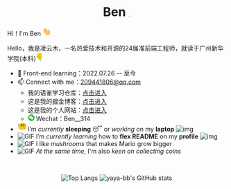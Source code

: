 <h1 align="center">Ben
<img src="https://github.com/TheDudeThatCode/TheDudeThatCode/raw/master/Assets/Mario_Hello_Big.gif" alt="img" style="zoom:5%;" /></h1>

Hi！I'm Ben <img src="README.assets/Hi.gif" alt="img" style="width:20px;" />

Hello，我是凌云木，一名热爱技术和开源的24届准前端工程师，就读于广州新华学院(本科)<img src="README.assets/wave.gif" alt="GIF" style="width:20px;" />

- 🌱 Front-end learning：2022.07.26 -- 至今
- 📫 Connect with me：[209441806@qq.com](mailto:209441806@qq.com)
  - 我的语雀学习仓库：[点击进入]()
  - 这是我的掘金博客：[点击进入](https://juejin.cn/user/1451788217357559)
  - 这是我的个人网站：[点击进入](https://ben314.top)
  - <img src="README.assets/微信.png" alt="微信" style="width:15px;" /> Wechat：Ben__314
- <img src="README.assets/happy.gif" alt="GIF" style="width:20px;" /> I’m *currently* **sleeping** 😴 or *working* on my **laptop** <img src="https://github.com/TheDudeThatCode/TheDudeThatCode/raw/master/Assets/Rocket.gif" alt="img" style="width:20px;" />
- <img src="https://github.com/TheDudeThatCode/TheDudeThatCode/raw/master/Assets/hmm.gif" alt="GIF" style="width:20px;" /> I’m *currently learning* how to **flex README** on my **profile** <img src="https://camo.githubusercontent.com/63371d36886ee658f5a97401f393e1ab1684b2fd3de674b8f5efc7d410b2a3d0/68747470733a2f2f6d656469612e67697068792e636f6d2f6d656469612f57556c706c634d704f43456d5447427442572f67697068792e676966" alt="img" style="width:25px;" />
- <img src="https://github.com/TheDudeThatCode/TheDudeThatCode/raw/master/Assets/powerup.gif" alt="GIF" style="width:20px;" /> I like *mushrooms* that makes Mario grow bigger
- <img src="https://github.com/TheDudeThatCode/TheDudeThatCode/raw/master/Assets/coin.gif" alt="GIF" style="width:20px;" /> *At the same time*, I'm also *keen on collecting coins*

​	

<div align="center">
<span>
    <img src="https://github-readme-stats.vercel.app/api/top-langs/?username=Benn314&layout=compact&title_color=007bff&text_color=e7e7e7&icon_color=007bff&bg_color=171c28" alt="Top Langs" height=190 style="border:0"/>
</span><span>
    <img src="https://github-readme-stats.vercel.app/api?username=Benn314&show_icons=true&show_icons=true&title_color=007bff&text_color=e7e7e7&icon_color=007bff&bg_color=171c28" alt="yaya-bb's GitHub stats" height=190/>
</span>
</div>
